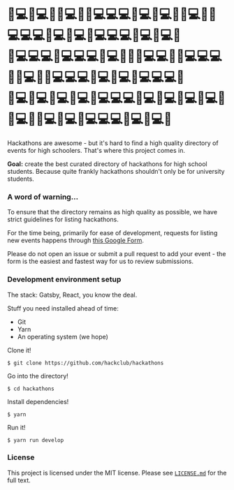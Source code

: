 # 🚀💻🚀💻🚀🚀💻🚀🚀💻💻💻🚀💻🚀💻🚀🚀💻🚀🚀💻💻💻🚀💻🚀💻🚀💻💻💻🚀💻🚀💻🚀<br/>🚀💻💻💻🚀💻💻💻🚀💻🚀🚀🚀💻💻🚀🚀💻💻💻🚀🚀💻🚀🚀💻💻💻🚀💻🚀💻🚀💻💻💻🚀<br/>🚀💻🚀💻🚀💻🚀💻🚀💻💻💻🚀💻🚀💻🚀💻🚀💻🚀🚀💻🚀🚀💻🚀💻🚀💻💻💻🚀💻🚀💻🚀

Hackathons are awesome - but it's hard to find a high quality directory of events for high schoolers. That's where this project comes in.

**Goal:** create the best curated directory of hackathons for high school students. Because quite frankly hackathons shouldn't only be for university students.

### A word of warning...

To ensure that the directory remains as high quality as possible, we have strict guidelines for listing hackathons.

For the time being, primarily for ease of development, requests for listing new events happens through [this Google Form](https://docs.google.com/forms/d/e/1FAIpQLScytGFj0IBP3NSO1ZOKIwNaRLVF8tTpX8zis7_uE00-XLB29Q/viewform).

Please do not open an issue or submit a pull request to add your event - the form is the easiest and fastest way for us to review submissions.

### Development environment setup

The stack: Gatsby, React, you know the deal.

Stuff you need installed ahead of time:

- Git
- Yarn
- An operating system (we hope)

Clone it!

    $ git clone https://github.com/hackclub/hackathons

Go into the directory!

    $ cd hackathons

Install dependencies!

    $ yarn

Run it!

    $ yarn run develop

### License

This project is licensed under the MIT license. Please see [`LICENSE.md`](LICENSE.md) for the full text.
